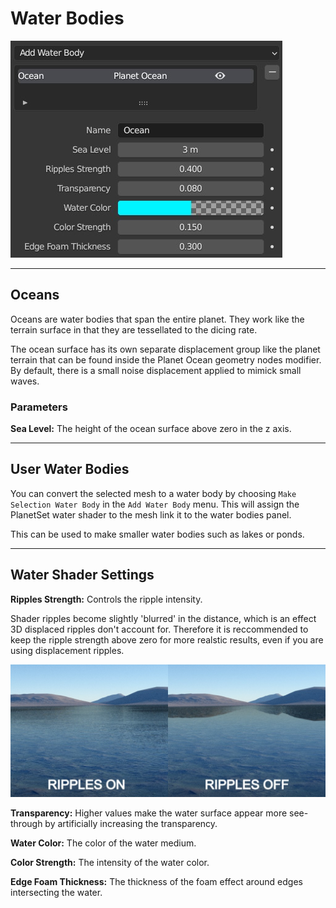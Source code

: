# Water Bodies

![Water Bodies Panel](media/water_panel.jpg)

---

## Oceans

Oceans are water bodies that span the entire planet. They work like the terrain surface in that they are tessellated to the dicing rate.

The ocean surface has its own separate displacement group like the planet terrain that can be found inside the Planet Ocean geometry nodes modifier. By default, there is a small noise displacement applied to mimick small waves.

### Parameters

**Sea Level:** The height of the ocean surface above zero in the z axis.

---

## User Water Bodies

You can convert the selected mesh to a water body by choosing `Make Selection Water Body` in the `Add Water Body` menu. This will assign the PlanetSet water shader to the mesh link it to the water bodies panel.

This can be used to make smaller water bodies such as lakes or ponds.


---

## Water Shader Settings

**Ripples Strength:** Controls the ripple intensity.

Shader ripples become slightly 'blurred' in the distance, which is an effect 3D displaced ripples don't account for. Therefore it is reccommended to keep the ripple strength above zero for more realstic results, even if you are using displacement ripples.

![](media/water_ripples.jpg)

**Transparency:** Higher values make the water surface appear more see-through by artificially increasing the transparency.

**Water Color:** The color of the water medium.

**Color Strength:** The intensity of the water color.

**Edge Foam Thickness:** The thickness of the foam effect around edges intersecting the water.